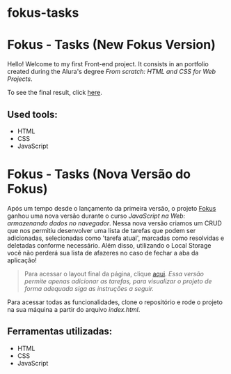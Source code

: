 # fokus-tasks


# Fokus - Tasks (New Fokus Version)

Hello! Welcome to my first Front-end project. It consists in an portfolio created during the Alura's degree *From scratch: HTML and CSS for Web Projects*.

To see the final result, click [here](https://learning-javascript-fokus-tasks.vercel.app/).

## Used tools:

* HTML
* CSS
* JavaScript

#

# Fokus - Tasks (Nova Versão do Fokus)

Após um tempo desde o lançamento da primeira versão, o projeto [Fokus](https://github.com/daraperini/learning-javascript-fokus) ganhou uma nova versão durante o curso *JavaScript na Web: armazenando dados no navegador*. Nessa nova versão criamos um CRUD que nos permitiu desenvolver uma lista de tarefas que podem ser adicionadas, selecionadas como 'tarefa atual', marcadas como resolvidas e deletadas conforme necessário. Além disso, utilizando o Local Storage você não perderá sua lista de afazeres no caso de fechar a aba da aplicação!

> Para acessar o layout final da página, clique [aqui](https://learning-javascript-fokus-tasks.vercel.app/). *Essa versão permite apenas adicionar as tarefas, para visualizar o projeto de forma adequada siga as instruções a seguir.*

Para acessar todas as funcionalidades, clone o repositório e rode o projeto na sua máquina a partir do arquivo *index.html*.

## Ferramentas utilizadas:

* HTML
* CSS
* JavaScript

